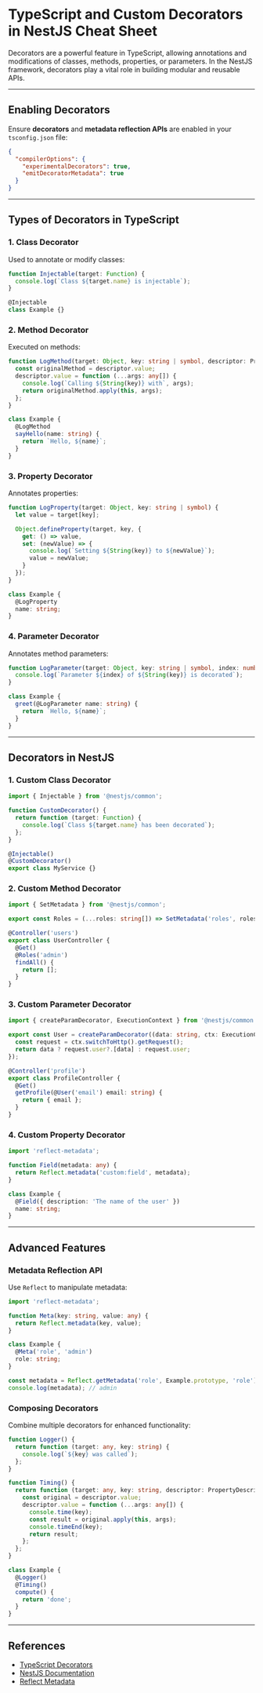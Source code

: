 # TypeScript and Custom Decorators in NestJS Cheat Sheet

Decorators are a powerful feature in TypeScript, allowing annotations and modifications of classes, methods, properties, or parameters. In the NestJS framework, decorators play a vital role in building modular and reusable APIs.

---

## Enabling Decorators
Ensure **decorators** and **metadata reflection APIs** are enabled in your `tsconfig.json` file:

```json
{
  "compilerOptions": {
    "experimentalDecorators": true,
    "emitDecoratorMetadata": true
  }
}
```

---

## Types of Decorators in TypeScript

### 1. Class Decorator
Used to annotate or modify classes:

```typescript
function Injectable(target: Function) {
  console.log(`Class ${target.name} is injectable`);
}

@Injectable
class Example {}
```

### 2. Method Decorator
Executed on methods:

```typescript
function LogMethod(target: Object, key: string | symbol, descriptor: PropertyDescriptor) {
  const originalMethod = descriptor.value;
  descriptor.value = function (...args: any[]) {
    console.log(`Calling ${String(key)} with`, args);
    return originalMethod.apply(this, args);
  };
}

class Example {
  @LogMethod
  sayHello(name: string) {
    return `Hello, ${name}`;
  }
}
```

### 3. Property Decorator
Annotates properties:

```typescript
function LogProperty(target: Object, key: string | symbol) {
  let value = target[key];

  Object.defineProperty(target, key, {
    get: () => value,
    set: (newValue) => {
      console.log(`Setting ${String(key)} to ${newValue}`);
      value = newValue;
    }
  });
}

class Example {
  @LogProperty
  name: string;
}
```

### 4. Parameter Decorator
Annotates method parameters:

```typescript
function LogParameter(target: Object, key: string | symbol, index: number) {
  console.log(`Parameter ${index} of ${String(key)} is decorated`);
}

class Example {
  greet(@LogParameter name: string) {
    return `Hello, ${name}`;
  }
}
```

---

## Decorators in NestJS

### 1. Custom Class Decorator

```typescript
import { Injectable } from '@nestjs/common';

function CustomDecorator() {
  return function (target: Function) {
    console.log(`Class ${target.name} has been decorated`);
  };
}

@Injectable()
@CustomDecorator()
export class MyService {}
```

### 2. Custom Method Decorator

```typescript
import { SetMetadata } from '@nestjs/common';

export const Roles = (...roles: string[]) => SetMetadata('roles', roles);

@Controller('users')
export class UserController {
  @Get()
  @Roles('admin')
  findAll() {
    return [];
  }
}
```

### 3. Custom Parameter Decorator

```typescript
import { createParamDecorator, ExecutionContext } from '@nestjs/common';

export const User = createParamDecorator((data: string, ctx: ExecutionContext) => {
  const request = ctx.switchToHttp().getRequest();
  return data ? request.user?.[data] : request.user;
});

@Controller('profile')
export class ProfileController {
  @Get()
  getProfile(@User('email') email: string) {
    return { email };
  }
}
```

### 4. Custom Property Decorator

```typescript
import 'reflect-metadata';

function Field(metadata: any) {
  return Reflect.metadata('custom:field', metadata);
}

class Example {
  @Field({ description: 'The name of the user' })
  name: string;
}
```

---

## Advanced Features

### Metadata Reflection API
Use `Reflect` to manipulate metadata:

```typescript
import 'reflect-metadata';

function Meta(key: string, value: any) {
  return Reflect.metadata(key, value);
}

class Example {
  @Meta('role', 'admin')
  role: string;
}

const metadata = Reflect.getMetadata('role', Example.prototype, 'role');
console.log(metadata); // admin
```

### Composing Decorators
Combine multiple decorators for enhanced functionality:

```typescript
function Logger() {
  return function (target: any, key: string) {
    console.log(`${key} was called`);
  };
}

function Timing() {
  return function (target: any, key: string, descriptor: PropertyDescriptor) {
    const original = descriptor.value;
    descriptor.value = function (...args: any[]) {
      console.time(key);
      const result = original.apply(this, args);
      console.timeEnd(key);
      return result;
    };
  };
}

class Example {
  @Logger()
  @Timing()
  compute() {
    return 'done';
  }
}
```

---

## References
- [TypeScript Decorators](https://www.typescriptlang.org/docs/handbook/decorators.html)
- [NestJS Documentation](https://docs.nestjs.com/custom-decorators)
- [Reflect Metadata](https://rbuckton.github.io/reflect-metadata/)
